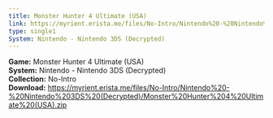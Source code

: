 ```yaml
---
title: Monster Hunter 4 Ultimate (USA)
link: https://myrient.erista.me/files/No-Intro/Nintendo%20-%20Nintendo%203DS%20(Decrypted)/Monster%20Hunter%204%20Ultimate%20(USA).zip
type: single1
System: Nintendo - Nintendo 3DS (Decrypted)
---
```

<b>Game:</b> Monster Hunter 4 Ultimate (USA)<br>
<b>System:</b> Nintendo - Nintendo 3DS (Decrypted)<br>
<b>Collection:</b> No-Intro<br>
<b>Download:</b> https://myrient.erista.me/files/No-Intro/Nintendo%20-%20Nintendo%203DS%20(Decrypted)/Monster%20Hunter%204%20Ultimate%20(USA).zip